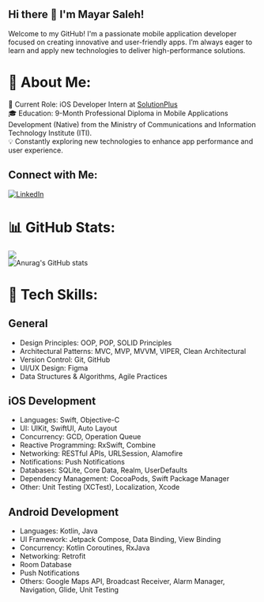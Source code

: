 ## Hi there 👋 I'm Mayar Saleh!
Welcome to my GitHub! I'm a passionate mobile application developer focused on creating innovative and user-friendly apps. I’m always eager to learn and apply new technologies to deliver high-performance solutions.

# 💫 About Me:
🌱 Current Role: iOS Developer Intern at [SolutionPlus](https://solutionplus.net) <br/>
🎓 Education: 9-Month Professional Diploma in Mobile Applications Development (Native) from the Ministry of Communications and Information Technology Institute (ITI). <br/>
💡 Constantly exploring new technologies to enhance app performance and user experience.

## Connect with Me:
[![LinkedIn](https://img.shields.io/badge/LinkedIn-%230077B5.svg?logo=linkedin&logoColor=white)](https://linkedin.com/in/http://www.linkedin.com/in/miarsaleh ) 

# 📊 GitHub Stats:
![](https://github-readme-stats.vercel.app/api/top-langs/?username=MayarSSaleh&theme=default&hide_border=false&include_all_commits=false&count_private=false&layout=compact) <br/>
![Anurag's GitHub stats](https://github-readme-stats.vercel.app/api?username=MayarSSaleh&hide=commits)<br/>

# 🔨 Tech Skills:
## General
* Design Principles: OOP, POP, SOLID Principles
* Architectural Patterns: MVC, MVP, MVVM, VIPER, Clean Architectural
* Version Control: Git, GitHub
* UI/UX Design: Figma
* Data Structures & Algorithms, Agile Practices

## iOS Development
* Languages: Swift, Objective-C
* UI: UIKit, SwiftUI, Auto Layout
* Concurrency: GCD, Operation Queue
* Reactive Programming: RxSwift, Combine
* Networking: RESTful APIs, URLSession, Alamofire
* Notifications: Push Notifications
* Databases: SQLite, Core Data, Realm, UserDefaults
* Dependency Management: CocoaPods, Swift Package Manager
* Other: Unit Testing (XCTest), Localization, Xcode

## Android Development
* Languages: Kotlin, Java
* UI Framework: Jetpack Compose, Data Binding, View Binding
* Concurrency: Kotlin Coroutines, RxJava
* Networking: Retrofit
* Room Database
* Push Notifications
* Others: Google Maps API, Broadcast Receiver, Alarm Manager, Navigation, Glide, Unit Testing
